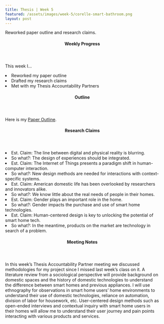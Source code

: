 ```yaml
---
title: Thesis | Week 5
featured: /assets/images/week-5/corelle-smart-bathroom.png
layout: post
---
```


<p>Reworked paper outline and research claims.</p>

<section>
	<header>
		<h4>Weekly Progress</h4>
	</header>
		<p>
			This week I…
				<li>Reworked my paper outline</li>
				<li>Drafted my research claims</li>
				<li>Met with my Thesis Accountability Partners</li>
		</p>
</section>
<section>	
	<header>
		<h4>Outline</h4>
	</header>
		<p>
			Here is my <a href="https://docs.google.com/document/d/1XpySnZx9b4JAFJ8htoAc_RRewljJ_c0lChX-6-yPBO8/edit?usp=sharing" target ="blank">Paper Outline</a>.
		</p>
</section>
<section>
	<header>
		<h4>Research Claims</h4>
	</header>
		<p>
			<li>Est. Claim:	The line between digital and physical reality is blurring.</li>
			<li>So what?:	The design of experiences should be integrated.</li>
			<li>Est. Claim:	The Internet of Things presents a paradigm shift in human-computer interaction.</li>
			<li>So what?:	New design methods are needed for interactions with context-specific systems.</li>
			<li>Est. Claim:	American domestic life has been overlooked by researchers and innovators alike.</li>
			<li>So what?:	We know little about the real needs of people in their homes.
</li>
			<li>Est. Claim:	Gender plays an important role in the home.</li>
			<li>So what?:	Gender impacts the purchase and use of smart home technologies.</li>
			<li>Est. Claim:	Human-centered design is key to unlocking the potential of smart home tech.</li>
			<li>So what?:	In the meantime, products on the market are technology in search of a problem.</li>
		</p>
</section>
<section>
	<header>
		<h4>Meeting Notes</h4>
	</header>
		<p>
			In this week’s Thesis Accountability Partner meeting we discussed methodologies for my project since I missed last week’s class on it. A literature review from a sociological perspective will provide background on domestic spaces and the history of domestic technologies to understand the difference between smart homes and previous appliances. I will use ethnography for observations in smart home users’ home environments to understand their use of domestic technologies, reliance on automation, division of labor for housework, etc. User-centered design methods such as open-ended interviews and contextual inquiry with smart home users in their homes will allow me to understand their user journey and pain points interacting with various products and services.
		</p>
</section>
